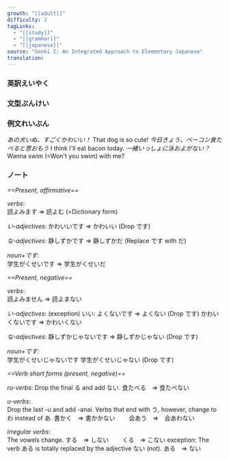 ```yaml
---
growth: "[[adult]]"
difficulty: 2
tagLinks:
  - "[[study]]"
  - "[[grammar]]"
  - "[[japanese]]"
source: "Genki I: An Integrated Approach to Elementary Japanese"
translation:
---
```

### 英訳えいやく	


### 文型ぶんけい


### 例文れいぶん

*あの犬いぬ、すごくかわいい！* That dog is so cute!
*今日きょう、ベーコン食たべると思おもう* I think I'll eat bacon today.
*一緒いっしょに泳およがない？* Wanna swim (=Won't you swim) with me?
### ノート

*==Present, affirmative==*

*verbs*:	
読よみます => 読よむ	(=Dictionary form)

*い-adjectives*:	
かわいいです => かわいい	(Drop です)

*な-adjectives*:	
静しずかです => 静しずかだ	(Replace です with だ)

*noun+です*:	
学生がくせいです => 学生がくせいだ

*==Present, negative==*

*verbs*:	
読よみません => 読よまない

*い-adjectives*:
(exception) いい: よくないです => よくない	(Drop です)
かわいくないです => かわいくない

*な-adjectives*:	
静しずかじゃないです => 静しずかじゃない	(Drop です)

*noun+です*:	
学生がくせいじゃないです	学生がくせいじゃない	(Drop です)

*==Verb short forms (present, negative)==*

*ru-verbs*:
Drop the final る and add ない.
食たべる　=> 食たべない

*u-verbs*:	
Drop the last -u and add -anai. Verbs that end with う, however, change to わ instead of あ.
書かく　=> 書かかない　　 会あう　=>　会あわない

*irregular verbs*:	
The vowels change.
する　=> しない　　 くる　=> こない
exception:	The verb ある is totally replaced by the adjective ない (not).
ある　=> ない
